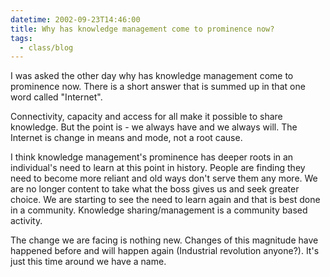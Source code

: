 ```yaml
---
datetime: 2002-09-23T14:46:00
title: Why has knowledge management come to prominence now?
tags:
  - class/blog
---
```

I was asked the other day why has knowledge management come to prominence now. There is a short answer that is summed up in that one word called "Internet".

Connectivity, capacity and access for all make it possible to share knowledge. But the point is - we always have and we always will. The Internet is change in means and mode, not a root cause.

I think knowledge management's prominence has deeper roots in an individual's need to learn at this point in history. People are finding they need to become more reliant and old ways don't serve them any more. We are no longer content to take what the boss gives us and seek greater choice. We are starting to see the need to learn again and that is best done in a community. Knowledge sharing/management is a community based activity.

The change we are facing is nothing new. Changes of this magnitude have happened before and will happen again (Industrial revolution anyone?). It's just this time around we have a name.

